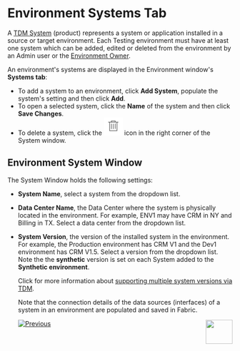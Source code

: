 # Environment Systems Tab

A [TDM System](05_tdm_gui_product_window.md) (product) represents a system or application installed in a source or target environment. Each Testing environment must have at least one system which can be added, edited or deleted from the environment by an Admin user or the [Environment Owner](08_environment_window_general_information.md#environment-owners).  

An environment's systems are displayed in the Environment window's **Systems tab**:

- To add a system to an environment, click **Add System**, populate the system's setting and then click **Add**.
- To open a selected system, click the **Name** of the system and then click **Save Changes**. 
- To delete a system, click the [![be_Example](images/delete_icon.png)](/articles/TDM/tdm_gui/images/delete_icon.png) icon in the right corner of the System window.

## Environment System Window 

The System Window holds the following settings:

- **System Name**, select a system from the dropdown list.
- **Data Center Name**, the Data Center where the system is physically located in the environment. For example, ENV1 may have CRM in NY and Billing in TX. Select a data center from the dropdown list.

- **System Version**, the version of the installed system in the environment. For example, the Production environment has CRM V1 and the Dev1 environment has CRM V1.5.  Select a version from the dropdown list. Note the the **synthetic** version is set on each System added to the **Synthetic environment**. 

  Click for more information about [supporting multiple system versions via TDM](/articles/TDM/tdm_implementation/13_tdm_implementation_supporting_different_product_versions.md).

  

  Note that the connection details of the data sources (interfaces) of a system in an environment are populated and saved in Fabric.

  

   [![Previous](/articles/images/Previous.png)](10_environment_roles_tab.md)[<img align="right" width="60" height="54" src="/articles/images/Next.png">](12_environment_globals_tab.md)
